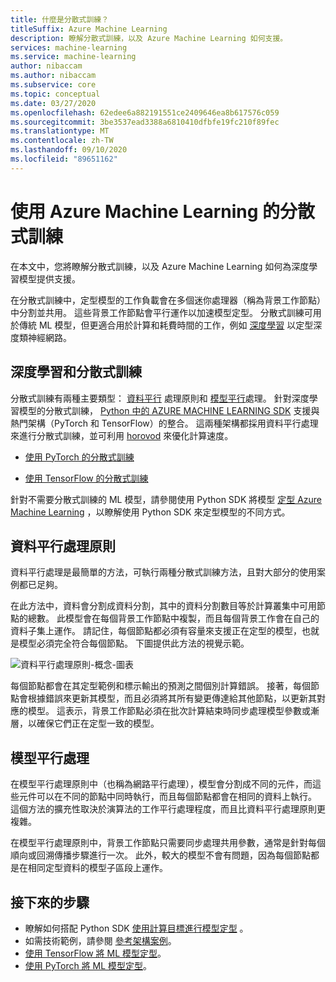 ```yaml
---
title: 什麼是分散式訓練？
titleSuffix: Azure Machine Learning
description: 瞭解分散式訓練，以及 Azure Machine Learning 如何支援。
services: machine-learning
ms.service: machine-learning
author: nibaccam
ms.author: nibaccam
ms.subservice: core
ms.topic: conceptual
ms.date: 03/27/2020
ms.openlocfilehash: 62edee6a882191551ce2409646ea8b617576c059
ms.sourcegitcommit: 3be3537ead3388a6810410dfbfe19fc210f89fec
ms.translationtype: MT
ms.contentlocale: zh-TW
ms.lasthandoff: 09/10/2020
ms.locfileid: "89651162"
---
```

# <a name="distributed-training-with-azure-machine-learning"></a>使用 Azure Machine Learning 的分散式訓練

在本文中，您將瞭解分散式訓練，以及 Azure Machine Learning 如何為深度學習模型提供支援。 

在分散式訓練中，定型模型的工作負載會在多個迷你處理器（稱為背景工作節點）中分割並共用。 這些背景工作節點會平行運作以加速模型定型。 分散式訓練可用於傳統 ML 模型，但更適合用於計算和耗費時間的工作，例如 [深度學習](concept-deep-learning-vs-machine-learning.md) 以定型深度類神經網路。 

## <a name="deep-learning-and-distributed-training"></a>深度學習和分散式訓練 

分散式訓練有兩種主要類型： [資料平行](#data-parallelism) 處理原則和 [模型平行](#model-parallelism)處理。 針對深度學習模型的分散式訓練， [Python 中的 AZURE MACHINE LEARNING SDK](https://docs.microsoft.com/python/api/overview/azure/ml/intro?view=azure-ml-py&preserve-view=true) 支援與熱門架構（PyTorch 和 TensorFlow）的整合。 這兩種架構都採用資料平行處理來進行分散式訓練，並可利用 [horovod](https://horovod.readthedocs.io/en/latest/summary_include.html) 來優化計算速度。 

* [使用 PyTorch 的分散式訓練](how-to-train-pytorch.md#distributed-training)

* [使用 TensorFlow 的分散式訓練](how-to-train-tensorflow.md#distributed-training)

針對不需要分散式訓練的 ML 模型，請參閱使用 Python SDK 將模型 [定型 Azure Machine Learning](concept-train-machine-learning-model.md#python-sdk) ，以瞭解使用 Python SDK 來定型模型的不同方式。

## <a name="data-parallelism"></a>資料平行處理原則

資料平行處理是最簡單的方法，可執行兩種分散式訓練方法，且對大部分的使用案例都已足夠。

在此方法中，資料會分割成資料分割，其中的資料分割數目等於計算叢集中可用節點的總數。 此模型會在每個背景工作節點中複製，而且每個背景工作會在自己的資料子集上運作。 請記住，每個節點都必須有容量來支援正在定型的模型，也就是模型必須完全符合每個節點。 下圖提供此方法的視覺示範。

![資料平行處理原則-概念-圖表](./media/concept-distributed-training/distributed-training.svg)

每個節點都會在其定型範例和標示輸出的預測之間個別計算錯誤。 接著，每個節點會根據錯誤來更新其模型，而且必須將其所有變更傳達給其他節點，以更新其對應的模型。 這表示，背景工作節點必須在批次計算結束時同步處理模型參數或漸層，以確保它們正在定型一致的模型。 

## <a name="model-parallelism"></a>模型平行處理

在模型平行處理原則中（也稱為網路平行處理），模型會分割成不同的元件，而這些元件可以在不同的節點中同時執行，而且每個節點都會在相同的資料上執行。 這個方法的擴充性取決於演算法的工作平行處理程度，而且比資料平行處理原則更複雜。 

在模型平行處理原則中，背景工作節點只需要同步處理共用參數，通常是針對每個順向或回溯傳播步驟進行一次。 此外，較大的模型不會有問題，因為每個節點都是在相同定型資料的模型子區段上運作。

## <a name="next-steps"></a>接下來的步驟

* 瞭解如何搭配 Python SDK [使用計算目標進行模型定型](how-to-set-up-training-targets.md) 。
* 如需技術範例，請參閱 [參考架構案例](https://docs.microsoft.com/azure/architecture/reference-architectures/ai/training-deep-learning)。
* [使用 TensorFlow 將 ML 模型定型](how-to-train-tensorflow.md)。
* [使用 PyTorch 將 ML 模型定型](how-to-train-pytorch.md)。 